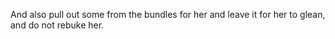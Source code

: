 And also pull out some from the bundles for her and leave it for her to glean, and do not rebuke her.
